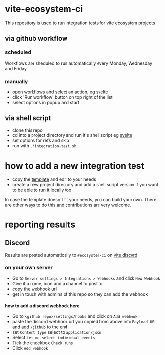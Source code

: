 # vite-ecosystem-ci

This repository is used to run integration tests for vite ecosystem projects

## via github workflow

### scheduled

Workflows are sheduled to run automatically every Monday, Wednesday and Friday

### manually

* open [workflows](../../actions/) and select an action, eg [svelte](../../actions/workflows/svelte.yml)
* click 'Run workflow' button on top right of the list
* select options in popup and start

## via shell script

* clone this repo
* cd into a project directory and run it's shell script eg [svelte](./svelte)
* set options for refs and skip
* run with `./integration-test.sh`

# how to add a new integration test

* copy the [template](../../actions/workflows/workflow-template.yml.txt) and edit to your needs
* create a new project directory and add a shell script version if you want to be able to run it locally too

In case the template doesn't fit your needs, you can build your own. There are other ways to do this and contributions are very welcome.

# reporting results

## Discord

Results are posted automatically to `#ecosystem-ci` on [vite discord](https://chat.vitejs.dev/)

### on your own server

* Go to `Server settings > Integrations > Webhooks` and click `New Webhook`
* Give it a name, icon and a channel to post to
* copy the webhook url 
* get in touch with admins of this repo so they can add the webhook

#### how to add a discord webhook here

* Go to `<github repo>/settings/hooks` and click on `Add webhook`
* paste the discord webhook url you copied from above into `Payload URL` and add `/github` to the end
* set `Content type` select to `application/json`
* Select `Let me select individual events`
* Tick the checkbox `Check runs`
* Click `Add webhook`
